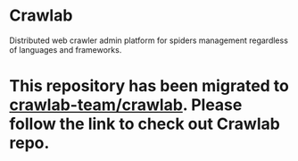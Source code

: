 # Crawlab
Distributed web crawler admin platform for spiders management regardless of languages and frameworks.

# This repository has been migrated to [crawlab-team/crawlab](https://github.com/crawlab-team/crawlab). Please follow the link to check out Crawlab repo.
